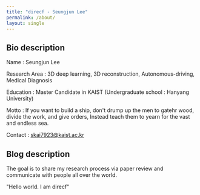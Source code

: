 ```yaml
---
title: "direcf - Seungjun Lee"
permalink: /about/
layout: single
---
```

## Bio description
Name : Seungjun Lee

Research Area : 3D deep learning, 3D reconstruction, Autonomous-driving, Medical Diagnosis

Education : Master Candidate in KAIST (Undergraduate school : Hanyang University)

Motto : If you want to build a ship, don't drump up
        the men to gatehr wood, divide the work,
        and give orders, Instead teach them to
        yearn for the vast and endless sea.

Contact : skai7923@kaist.ac.kr

## Blog description
The goal is to share my research process via paper review
and communicate with people all over the world.

"Hello world. I am direcf"